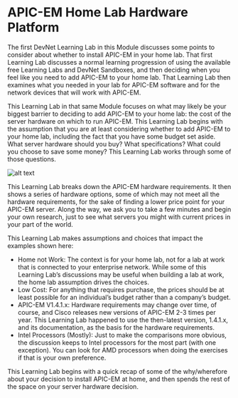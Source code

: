 # APIC-EM Home Lab Hardware Platform

The first DevNet Learning Lab in this Module discusses some points to consider about whether to install APIC-EM in your home lab. That first Learning Lab discusses a normal learning progression of using the available free Learning Labs and DevNet Sandboxes, and then deciding when you feel like you need to add APIC-EM to your home lab. That Learning Lab then examines what you needed in your lab for APIC-EM software and for the network devices that will work with APIC-EM.

This Learning Lab in that same Module focuses on what may likely be your biggest barrier to deciding to add APIC-EM to your home lab: the cost of the server hardware on which to run APIC-EM. This Learning Lab begins with the assumption that you are at least considering whether to add APIC-EM to your home lab, including the fact that you have some budget set aside. What server hardware should you buy? What specifications? What could you choose to save some money? This Learning Lab works through some of those questions. 

![alt text](/posts/files/home-lab-network/assets/images/apic-21.png ) 
 
This Learning Lab breaks down the APIC-EM hardware requirements. It then shows a series of hardware options, some of which may not meet all the hardware requirements, for the sake of finding a lower price point for your APIC-EM server. Along the way, we ask you to take a few minutes and begin your own research, just to see what servers you might with current prices in your part of the world.

This Learning Lab makes assumptions and choices that impact the examples shown here: 

- Home not Work: The context is for your home lab, not for a lab at work that is connected to your enterprise network. While some of this Learning Lab’s discussions may be useful when building a lab at work, the home lab assumption drives the choices. 
- Low Cost: For anything that requires purchase, the prices should be at least possible for an individual’s budget rather than a company’s budget.
- APIC-EM V1.4.1.x: Hardware requirements may change over time, of course, and Cisco releases new versions of APIC-EM 2-3 times per year. This Learning Lab happened to use the then-latest version, 1.4.1.x, and its documentation, as the basis for the hardware requirements.
- Intel Processors (Mostly): Just to make the comparisons more obvious, the discussion keeps to Intel processors for the most part (with one exception). You can look for AMD processors when doing the exercises if that is your own preference.


This Learning Lab begins with a quick recap of some of the why/wherefore about your decision to install APIC-EM at home, and then spends the rest of the space on your server hardware decision.

